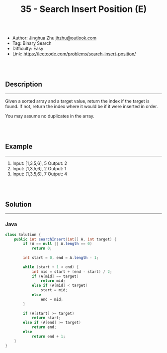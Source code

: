 # <center>35 - Search Insert Position (E)</center> 



<br></br>

* Author: Jinghua Zhu <jhzhu@outlook.com>
* Tag: Binary Search
* Difficulty: Easy
* Link: https://leetcode.com/problems/search-insert-position/

<br></br>



## Description
----
Given a sorted array and a target value, return the index if the target is found. If not, return the index where it would be if it were inserted in order.

You may assume no duplicates in the array.

<br></br>



## Example
----
1. Input: [1,3,5,6], 5 Output: 2
2. Input: [1,3,5,6], 2 Output: 1
3. Input: [1,3,5,6], 7 Output: 4

<br></br>



## Solution
----
### Java
```java
class Solution {
    public int searchInsert(int[] A, int target) {
        if (A == null || A.length == 0) 
            return 0;
  
        int start = 0, end = A.length - 1;
        
        while (start + 1 < end) {
            int mid = start + (end - start) / 2;
            if (A[mid] == target) 
                return mid;
            else if (A[mid] < target) 
                start = mid;
            else 
                end = mid;
        }
        
        if (A[start] >= target) 
            return start;
        else if (A[end] >= target) 
            return end;
        else 
            return end + 1;
    }
}
```

<br>
